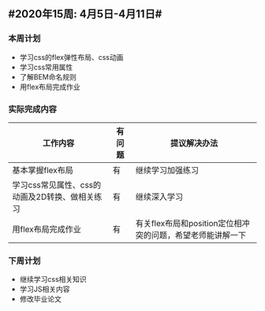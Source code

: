## #2020年15周: 4月5日-4月11日#

### 本周计划

* 学习css的flex弹性布局、css动画
* 学习css常用属性
* 了解BEM命名规则
* 用flex布局完成作业

### 实际完成内容

| 工作内容                  | 有问题 | 提议解决办法            |
| ------------------------ | ----- | ---------------------- |
| 基本掌握flex布局 | 有 | 继续学习加强练习                         |
| 学习css常见属性、css的动画及2D转换、做相关练习 | 有 | 继续深入学习 |
| 用flex布局完成作业 | 有 | 有关flex布局和position定位相冲突的问题，希望老师能讲解一下 |

### 下周计划

* 继续学习css相关知识
* 学习JS相关内容
* 修改毕业论文
